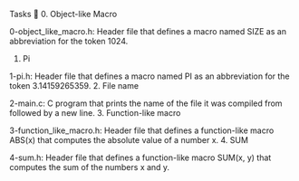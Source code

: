 Tasks 📃
0. Object-like Macro

0-object_like_macro.h: Header file that defines a macro named SIZE as an abbreviation for the token 1024.
1. Pi

1-pi.h: Header file that defines a macro named PI as an abbreviation for the token 3.14159265359.
2. File name

2-main.c: C program that prints the name of the file it was compiled from followed by a new line.
3. Function-like macro

3-function_like_macro.h: Header file that defines a function-like macro ABS(x) that computes the absolute value of a number x.
4. SUM

4-sum.h: Header file that defines a function-like macro SUM(x, y) that computes the sum of the numbers x and y.
